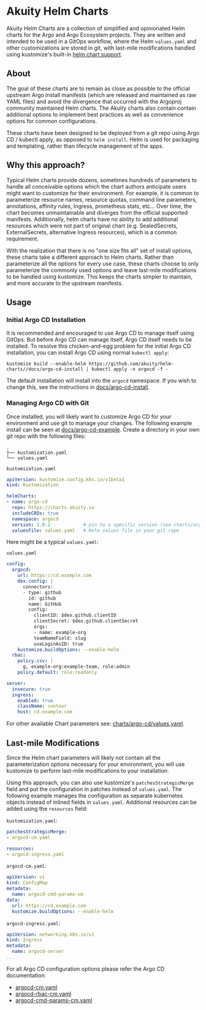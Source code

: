 # Akuity Helm Charts

Akuity Helm Charts are a collection of simplified and opinionated Helm charts for the Argo and Argo Ecosystem projects. They are written and intended to be used in a GitOps workflow, where the Helm `values.yaml` and other customizations are stored in git, with last-mile modifications handled using kustomize's built-in [helm chart support](https://github.com/kubernetes-sigs/kustomize/blob/master/examples/chart.md).

## About

The goal of these charts are to remain as close as possible to the official upstream Argo install manifests (which are released and maintained as raw YAML files) and avoid the divergence that occurred with the Argoproj community maintained Helm charts. The Akuity charts also contain contain additional options to implement best practices as well as convenience options for common configurations.

These charts have been designed to be deployed from a git repo using Argo CD / kubectl apply, as opposed to `helm install`. Helm is used for packaging and templating, rather than lifecycle management of the apps.

## Why this approach?

Typical Helm charts provide dozens, sometimes hundreds of parameters to handle all conceivable options which the chart authors anticipate users might want to customize for their environment. For example, it is common to parameterize resource names, resource quotas, command line parameters, annotations, affinity rules, Ingress, prometheus stats, etc... Over time, the chart becomes unmaintainable and diverges from the official supported manifests. Additionally, helm charts have no ability to add additional resources which were not part of original chart (e.g. SealedSecrets, ExternalSecrets, alternative Ingress resources), which is a common requirement.

With the realization that there is no "one size fits all" set of install options, these charts take a different approach to Helm charts. Rather than parameterize all the options for every use case, these charts choose to only parameterize the commonly used options and leave last-mile modifications to be handled using kustomize. This keeps the charts simpler to maintain, and more accurate to the upstream manifests.

## Usage

### Initial Argo CD Installation

It is recommended and encouraged to use Argo CD to manage itself using GitOps. But before Argo CD can manage itself, Argo CD itself needs to be installed. To resolve this chicken-and-egg problem for the initial Argo CD installation, you can install Argo CD using normal `kubectl apply`:

```shell
kustomize build --enable-helm https://github.com/akuity/helm-charts//docs/argo-cd-install | kubectl apply -n argocd -f -
```

The default installation will install into the `argocd` namespace. If you wish to change this, see the instructions in [docs/argo-cd-install](docs/argo-cd-install).

### Managing Argo CD with Git

Once installed, you will likely want to customize Argo CD for your environment and use git to manage your changes. The following example install can be seen at [docs/argo-cd-example](docs/argo-cd-example). Create a directory in your own git repo with the following files:

```
.
├── kustomization.yaml
└── values.yaml
```

`kustomization.yaml`
```yaml
apiVersion: kustomize.config.k8s.io/v1beta1
kind: Kustomization

helmCharts:
- name: argo-cd
  repo: https://charts.akuity.io
  includeCRDs: true
  namespace: argocd
  version: 1.0.2            # pin to a specific version (see charts/argo-cd/Chart.yaml)
  valuesFile: values.yaml   # Helm values file in your git repo
```

Here might be a typical `values.yaml`:

`values.yaml`
```yaml
config:
  argocd:
    url: https://cd.example.com
    dex.config: |
      connectors:
      - type: github
        id: github
        name: GitHub
        config:
          clientID: $dex.github.clientID
          clientSecret: $dex.github.clientSecret
          orgs:
          - name: example-org
          teamNameField: slug
          useLoginAsID: true
    kustomize.buildOptions: --enable-helm
  rbac:
    policy.csv: |
      g, example-org:example-team, role:admin
    policy.default: role:readonly

server:
  insecure: true
  ingress:
    enabled: true
    className: contour
    host: cd.example.com
```

For other available Chart parameters see: [charts/argo-cd/values.yaml](charts/argo-cd/values.yaml).

## Last-mile Modifications

Since the Helm chart parameters will likely not contain all the parameterization options necessary for your environment, you will use kustomize to perform last-mile modifications to your installation. 

Using this approach, you can also use kustomize's `patchesStrategicMerge` field and put the configuration in patches instead of `values.yaml`. The following example manages the configuration as separate kubernetes objects instead of inlined fields in `values.yaml`. Additional resources can be added using the `resources` field:

`kustomization.yaml`:
```yaml
patchesStrategicMerge:
- argocd-cm.yaml

resources:
- argocd-ingress.yaml
```

`argocd-cm.yaml`:
```yaml
apiVersion: v1
kind: ConfigMap
metadata:
  name: argocd-cmd-params-cm
data:
  url: https://cd.example.com
  kustomize.buildOptions: --enable-helm
```

`argocd-ingress.yaml`:
```yaml
apiVersion: networking.k8s.io/v1
kind: Ingress
metadata:
  name: argocd-server
...
```

For all Argo CD configuration options please refer the Argo CD documentation:
* [argocd-cm.yaml](https://github.com/argoproj/argo-cd/blob/master/docs/operator-manual/argocd-cm.yaml)
* [argocd-rbac-cm.yaml](https://github.com/argoproj/argo-cd/blob/master/docs/operator-manual/argocd-rbac-cm.yaml)
* [argocd-cmd-params-cm.yaml](https://github.com/argoproj/argo-cd/blob/master/docs/operator-manual/argocd-cmd-params-cm.yaml)
